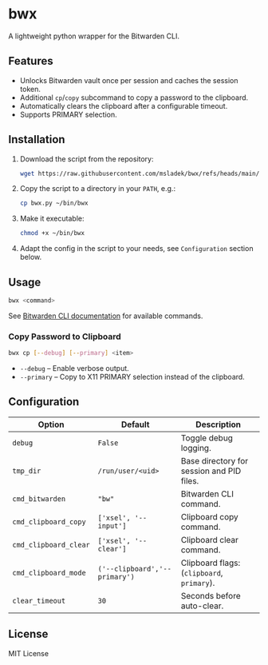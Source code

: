 # bwx

A lightweight python wrapper for the Bitwarden CLI.

## Features

- Unlocks Bitwarden vault once per session and caches the session token.
- Additional `cp`/`copy` subcommand to copy a password to the clipboard.
- Automatically clears the clipboard after a configurable timeout.
- Supports PRIMARY selection.

## Installation

1. Download the script from the repository:
   ```bash
   wget https://raw.githubusercontent.com/msladek/bwx/refs/heads/main/bwx.py
   ```
2. Copy the script to a directory in your `PATH`, e.g.:
   ```bash
   cp bwx.py ~/bin/bwx
   ```
3. Make it executable:
   ```bash
   chmod +x ~/bin/bwx
   ```
4. Adapt the config in the script to your needs, see `Configuration` section below.

## Usage

```bash
bwx <command>
```
See [Bitwarden CLI documentation](https://bitwarden.com/help/cli/) for available commands.

### Copy Password to Clipboard

```bash
bwx cp [--debug] [--primary] <item>
```
- `--debug` – Enable verbose output.
- `--primary` – Copy to X11 PRIMARY selection instead of the clipboard.

## Configuration

| Option                | Default                       | Description                                  |
|-----------------------|-------------------------------|----------------------------------------------|
| `debug`               | `False`                       | Toggle debug logging.                        |
| `tmp_dir`             | `/run/user/<uid>`             | Base directory for session and PID files.    |
| `cmd_bitwarden`       | `"bw"`                        | Bitwarden CLI command.                       |
| `cmd_clipboard_copy`  | `['xsel', '--input']`         | Clipboard copy command.                      |
| `cmd_clipboard_clear` | `['xsel', '--clear']`         | Clipboard clear command.                     |
| `cmd_clipboard_mode`  | `('--clipboard','--primary')` | Clipboard flags: (`clipboard`, `primary`).   |
| `clear_timeout`       | `30`                          | Seconds before auto-clear.                   |

## License

MIT License

